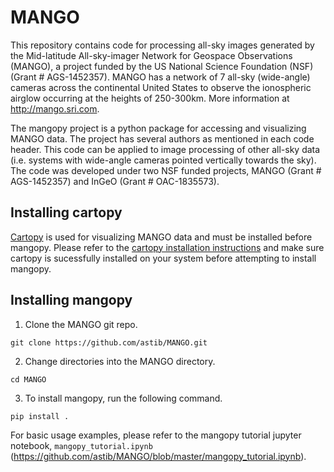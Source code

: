 # MANGO
This repository contains code for processing all-sky images generated by the Mid-latitude All-sky-imager Network for Geospace Observations (MANGO), a project funded by the US National Science Foundation (NSF) (Grant \# AGS-1452357). MANGO has a network of 7 all-sky (wide-angle) cameras across the continental United States to observe the ionospheric airglow occurring at the heights of 250-300km. More information at http://mango.sri.com.

The mangopy project is a python package for accessing and visualizing MANGO data.  The project has several authors as mentioned in each code header. This code can be applied to image processing of other all-sky data (i.e. systems with wide-angle cameras pointed vertically towards the sky).  The code was developed under two NSF funded projects, MANGO (Grant \# AGS-1452357) and InGeO (Grant \# OAC-1835573).

## Installing cartopy
[Cartopy](https://scitools.org.uk/cartopy/docs/latest/index.html) is used for visualizing MANGO data and must be installed before mangopy.  Please refer to the [cartopy installation instructions](https://scitools.org.uk/cartopy/docs/latest/installing.html#installing) and make sure cartopy is sucessfully installed on your system before attempting to install mangopy.

## Installing mangopy
1. Clone the MANGO git repo.
```
git clone https://github.com/astib/MANGO.git
```
2. Change directories into the MANGO directory.
```
cd MANGO
```
3. To install mangopy, run the following command.
```
pip install .
```

For basic usage examples, please refer to the mangopy tutorial jupyter notebook, `mangopy_tutorial.ipynb` (https://github.com/astib/MANGO/blob/master/mangopy_tutorial.ipynb).
  
